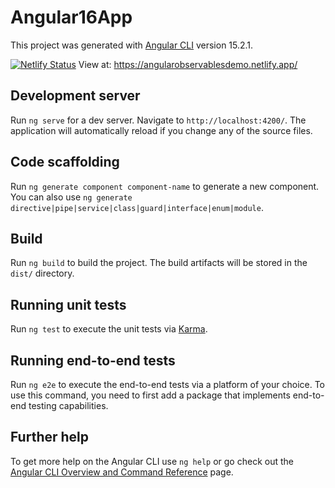 # Angular16App

This project was generated with [Angular CLI](https://github.com/angular/angular-cli) version 15.2.1.

[![Netlify Status](https://api.netlify.com/api/v1/badges/d080876e-60a9-4e05-adb8-4d7ea24d4c8a/deploy-status)](https://app.netlify.com/sites/angularobservablesdemo/deploys)
View at: <https://angularobservablesdemo.netlify.app/>

## Development server

Run `ng serve` for a dev server. Navigate to `http://localhost:4200/`. The application will automatically reload if you change any of the source files.

## Code scaffolding

Run `ng generate component component-name` to generate a new component. You can also use `ng generate directive|pipe|service|class|guard|interface|enum|module`.

## Build

Run `ng build` to build the project. The build artifacts will be stored in the `dist/` directory.

## Running unit tests

Run `ng test` to execute the unit tests via [Karma](https://karma-runner.github.io).

## Running end-to-end tests

Run `ng e2e` to execute the end-to-end tests via a platform of your choice. To use this command, you need to first add a package that implements end-to-end testing capabilities.

## Further help

To get more help on the Angular CLI use `ng help` or go check out the [Angular CLI Overview and Command Reference](https://angular.io/cli) page.
